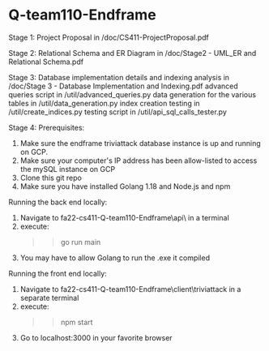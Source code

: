 # Q-team110-Endframe

Stage 1:
Project Proposal in /doc/CS411-ProjectProposal.pdf

Stage 2:
Relational Schema and ER Diagram in /doc/Stage2 - UML_ER and Relational Schema.pdf

Stage 3:
Database implementation details and indexing analysis in /doc/Stage 3 - Database Implementation and Indexing.pdf
advanced queries script in /util/advanced_queries.py
data generation for the various tables in /util/data_generation.py
index creation testing in /util/create_indices.py
testing script in /util/api_sql_calls_tester.py

Stage 4:
Prerequisites:
 1. Make sure the endframe triviattack database instance is up and running on GCP. 
 2. Make sure your computer's IP address has been allow-listed to access the mySQL instance on GCP
 3. Clone this git repo
 4. Make sure you have installed Golang 1.18 and Node.js and npm

Running the back end locally:
 1. Navigate to fa22-cs411-Q-team110-Endframe\api\ in a terminal
 2. execute: 
    >> go run main
 3. You may have to allow Golang to run the .exe it compiled

Running the front end locally:
 1. Navigate to fa22-cs411-Q-team110-Endframe\client\triviattack in a separate terminal
 2. execute:
    >>npm start
 3. Go to localhost:3000 in your favorite browser 
